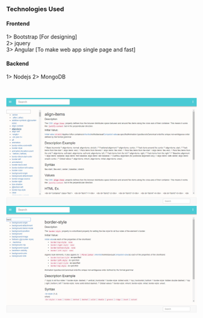 <h3>Technologies Used</h3>
<h4>Frontend</h4>
<p>
    1> Bootstrap [For designing] <br>
    2> jquery <br>
    3> Angular [To make web app single page and fast]
</p>
<h4>Backend</h5>
<p>
    1> Nodejs
    2> MongoDB
</p>

<br>
<br>
    <img src="./one.png" alt="one">
    <br>    
    <img src="./two.png" alt="one">
    